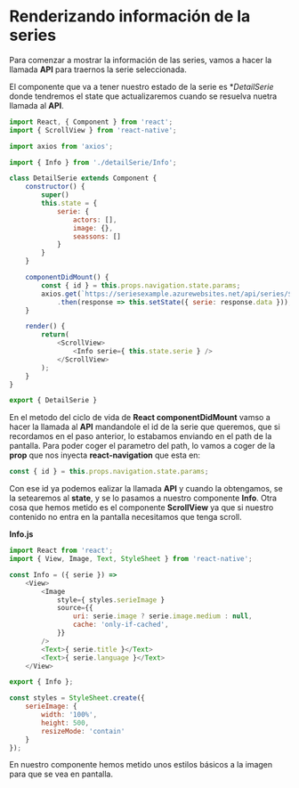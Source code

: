 # Renderizando información de la series

Para comenzar a mostrar la información de las series, vamos a hacer la llamada **API** para traernos la serie seleccionada.

El componente que va a tener nuestro estado de la serie es **DetailSerie* donde tendremos el state que actualizaremos cuando se resuelva nuetra llamada al **API**.

```javascript
import React, { Component } from 'react';
import { ScrollView } from 'react-native';

import axios from 'axios';

import { Info } from './detailSerie/Info';

class DetailSerie extends Component {
    constructor() {
        super()
        this.state = {
            serie: {
                actors: [],
                image: {},
                seassons: []
            }
        }
    }

    componentDidMount() {
        const { id } = this.props.navigation.state.params;
        axios.get(`https://seriesexample.azurewebsites.net/api/series/${id}`)
            .then(response => this.setState({ serie: response.data }));
    }

    render() {
        return(
            <ScrollView>
                <Info serie={ this.state.serie } />
            </ScrollView>
        );
    }
}

export { DetailSerie }
```

En el metodo del ciclo de vida de **React componentDidMount** vamso a hacer la llamada al **API** mandandole el id de la serie que queremos, que si recordamos en el paso anterior, lo estabamos enviando en el path de la pantalla. Para poder coger el parametro del path, lo vamos a coger de la **prop** que nos inyecta **react-navigation** que esta en:

```javascript
const { id } = this.props.navigation.state.params;
```

Con ese id ya podemos ealizar la llamada **API** y cuando la obtengamos, se la setearemos al **state**, y se lo pasamos a nuestro componente **Info**. Otra cosa que hemos metido es el componente **ScrollView** ya que si nuestro contenido no entra en la pantalla necesitamos que tenga scroll.

**Info.js**

```javascript
import React from 'react';
import { View, Image, Text, StyleSheet } from 'react-native';

const Info = ({ serie }) =>
    <View>
        <Image 
            style={ styles.serieImage }
            source={{
                uri: serie.image ? serie.image.medium : null,
                cache: 'only-if-cached',
            }}
        />
        <Text>{ serie.title }</Text>
        <Text>{ serie.language }</Text>
    </View>

export { Info };

const styles = StyleSheet.create({
    serieImage: {
        width: '100%',
        height: 500,
        resizeMode: 'contain'
    }
});
```

En nuestro componente hemos metido unos estilos básicos a la imagen para que se vea en pantalla.

